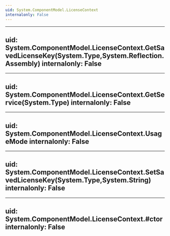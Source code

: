 ```yaml
---
uid: System.ComponentModel.LicenseContext
internalonly: False
---
```


---
uid: System.ComponentModel.LicenseContext.GetSavedLicenseKey(System.Type,System.Reflection.Assembly)
internalonly: False
---

---
uid: System.ComponentModel.LicenseContext.GetService(System.Type)
internalonly: False
---

---
uid: System.ComponentModel.LicenseContext.UsageMode
internalonly: False
---

---
uid: System.ComponentModel.LicenseContext.SetSavedLicenseKey(System.Type,System.String)
internalonly: False
---

---
uid: System.ComponentModel.LicenseContext.#ctor
internalonly: False
---
